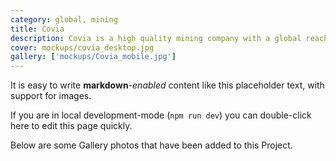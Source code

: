 ```yaml
---
category: global, mining
title: Covia
description: Covia is a high quality mining company with a global reach.
cover: mockups/covia_desktop.jpg
gallery: ['mockups/Covia_mobile.jpg']
---
```


It is easy to write **markdown**-_enabled_ content like this placeholder text, with support for images.

If you are in local development-mode (`npm run dev`) you can double-click here to edit this page quickly.

Below are some Gallery photos that have been added to this Project.
